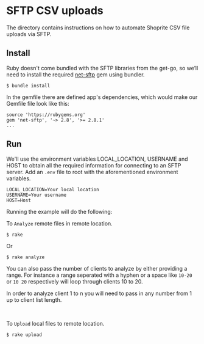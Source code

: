 SFTP CSV uploads  
========================================

The directory contains instructions on how to automate Shoprite CSV file uploads via SFTP.

## Install

Ruby doesn't come bundled with the SFTP libraries from the get-go, so we’ll need to install the required [net-sftp](https://rubygems.org/gems/net-sftp/versions/2.1.2) gem using bundler.

```
$ bundle install
```

In the gemfile there are defined app's dependencies, which would make our Gemfile file look like this:

```
source 'https://rubygems.org'
gem 'net-sftp', '~> 2.8', '>= 2.8.1'
...
```

## Run

We'll use the environment variables LOCAL_LOCATION, USERNAME and HOST to obtain all the required information for connecting to an SFTP server.
Add an `.env` file to root with the aforementioned environment variables.

```
LOCAL_LOCATION=Your local location
USERNAME=Your username
HOST=Host 
```

Running the example will do the following:

 To `Analyze` remote files in remote location.

```
$ rake 
```
Or 

```
$ rake analyze 
```
You can also pass the number of clients to analyze by either providing a range. 
For instance a range seperated with a hyphen or a space like `10-20` or `10 20` respectively will loop through clients 10 to 20. 

In order to analyze client 1 to n you will need to pass in any number from 1 up to client list length. 

<br />

 To `Upload` local files to remote location.

```
$ rake upload
``` 
